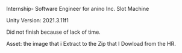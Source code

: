 Internship- Software Engineer for anino Inc. Slot Machine

Unity Version: 2021.3.11f1

Did not finish because of lack of time.

Asset: the image that i Extract to the Zip that I Dowload from the HR.

